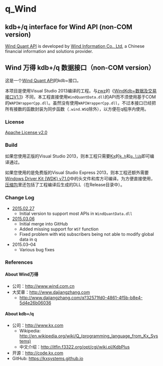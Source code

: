 # q_Wind

## kdb+/q interface for Wind API (non-COM version)

[Wind Quant API][] is developed by [Wind Information Co., Ltd][Wind Info], a Chinese financial information and solutions provider.

## Wind 万得 kdb+/q 数据接口（non-COM version）

这是一个[Wind Quant API][]的kdb+接口。

本项目是使用Visual Studio 2013编译的工程。与[zwz][]的《[WindKdb+数据及交易接口V1.1][WindKdb+]》不同，本工程直接使用`WindQuantData.dll`的API而不须使用基于COM的`WAPIWrapperCpp.dll`。虽然没有使用`WAPIWrapperCpp.dll`，不过本接口已经把所有接数的函数封装为同步函数（`.wind.WSQ`除外），以方便在q程序内使用。

### License

[Apache License v2.0](http://www.apache.org/licenses/LICENSE-2.0)

### Build

如果您使用正版的Visual Studio 2013，则本工程只需要[Kx][]的[`k.h`](http://code.kx.com/wsvn/code/kx/kdb%2B/c/c/k.h)和[`q.lib`](http://code.kx.com/wsvn/code/kx/kdb%2B/w32/q.lib)即可编译通过。

如果您使用的是免费版的Visual Studio Express 2013，则本工程还额外需要[Windows Driver Kit (WDK) v7.1.0](http://www.microsoft.com/en-us/download/details.aspx?id=11800)中的头文件和库方可编译。为方便直接使用，[压缩包](./packaged/)里还包括了工程编译后生成的DLL（在Release目录中）。

### Change Log

* [2015.02.27](./packaged/CE.kdb+-2015.02.27.zip)
  * Initial version to support most APIs in `WindQuantData.dll`
* [2015.03.06](./packaged/q_Wind-2015.03.06.zip)
  * Initial merge into GitHub
  * Added missing support for `WST` function
  * Fixed problem with `WSQ` subscribers being not able to modify global data in q
* 2015.03&ndash;04
  * Various bug fixes

### References

[Kx]:             http://www.kx.com
[Wind Info]:      http://www.wind.com.cn/En/
[Wind Quant API]: http://www.dajiangzhang.com/download
[WindKdb+]:       http://www.dajiangzhang.com/q?fc42e518-3ced-4b97-833e-5f6673a7127b
[zwz]:            http://www.dajiangzhang.com/u?4bf215b5-2c07-4b70-91ec-09d8269e48e2

#### About Wind万得

* 公司：http://www.wind.com.cn
* 大奖章：http://www.dajiangzhang.com
  * http://www.dajiangzhang.com/q?32571fd0-4861-4f5b-b8e4-5d4e26b06036

#### About kdb+/q

* 公司：http://www.kx.com
  * Wikipedia: http://en.wikipedia.org/wiki/Q_(programming_language_from_Kx_Systems)
  * 中文介绍：http://itfin.f3322.org/opt/cgi/wiki.pl/KdbPlus
* 开源：http://code.kx.com
* GitHub: https://kxsystems.github.io